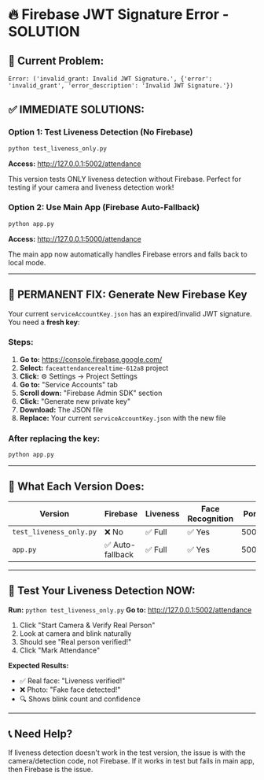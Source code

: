 # 🔥 Firebase JWT Signature Error - SOLUTION

## 🚨 **Current Problem:**
```
Error: ('invalid_grant: Invalid JWT Signature.', {'error': 'invalid_grant', 'error_description': 'Invalid JWT Signature.'})
```

## ✅ **IMMEDIATE SOLUTIONS:**

### **Option 1: Test Liveness Detection (No Firebase)**
```bash
python test_liveness_only.py
```
**Access:** http://127.0.0.1:5002/attendance

This version tests ONLY liveness detection without Firebase. Perfect for testing if your camera and liveness detection work!

### **Option 2: Use Main App (Firebase Auto-Fallback)**
```bash
python app.py
```
**Access:** http://127.0.0.1:5000/attendance

The main app now automatically handles Firebase errors and falls back to local mode.

---

## 🔑 **PERMANENT FIX: Generate New Firebase Key**

Your current `serviceAccountKey.json` has an expired/invalid JWT signature. You need a **fresh key**:

### **Steps:**
1. **Go to:** https://console.firebase.google.com/
2. **Select:** `faceattendancerealtime-612a8` project
3. **Click:** ⚙️ Settings → Project Settings
4. **Go to:** "Service Accounts" tab
5. **Scroll down:** "Firebase Admin SDK" section
6. **Click:** "Generate new private key"
7. **Download:** The JSON file
8. **Replace:** Your current `serviceAccountKey.json` with the new file

### **After replacing the key:**
```bash
python app.py
```

---

## 🎯 **What Each Version Does:**

| Version | Firebase | Liveness | Face Recognition | Port |
|---------|----------|----------|------------------|------|
| `test_liveness_only.py` | ❌ No | ✅ Full | ✅ Yes | 5002 |
| `app.py` | ✅ Auto-fallback | ✅ Full | ✅ Yes | 5000 |

---

## 🚀 **Test Your Liveness Detection NOW:**

**Run:** `python test_liveness_only.py`
**Go to:** http://127.0.0.1:5002/attendance

1. Click "Start Camera & Verify Real Person"
2. Look at camera and blink naturally
3. Should see "Real person verified!"
4. Click "Mark Attendance"

**Expected Results:**
- ✅ Real face: "Liveness verified!"
- ❌ Photo: "Fake face detected!"
- 🔍 Shows blink count and confidence

---

## 📞 **Need Help?**
If liveness detection doesn't work in the test version, the issue is with the camera/detection code, not Firebase.
If it works in test but fails in main app, then Firebase is the issue.



